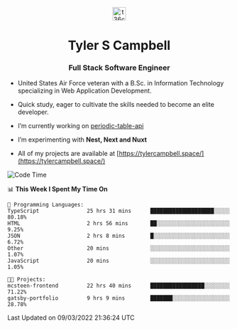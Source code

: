 <p align="center">
<a href="https://www.linkedin.com/in/t36campbell" target="blank"><img align="center" src="https://ik.imagekit.io/t36campbell/Portfolio/linkedin.png.original_m8bbGgPh6.png" alt="t36campbell" height="30" width="30" /></a>
</p>
<h1 align="center">Tyler S Campbell</h1>
<h3 align="center">Full Stack Software Engineer</h3>

* United States Air Force veteran with a B.Sc. in Information Technology specializing in Web Application Development. 

* Quick study, eager to cultivate the skills needed to become an elite developer.

* I’m currently working on [periodic-table-api](https://github.com/t36campbell/periodic-table-api)

* I’m experimenting with **Nest, Next and Nuxt**

* All of my projects are available at [https://tylercampbell.space/](https://tylercampbell.space/)

<!--START_SECTION:waka-->
![Code Time](http://img.shields.io/badge/Code%20Time-1%2C490%20hrs%2032%20mins-blue)

📊 **This Week I Spent My Time On** 

```text
💬 Programming Languages: 
TypeScript               25 hrs 31 mins      ████████████████████░░░░░   80.18% 
HTML                     2 hrs 56 mins       ██░░░░░░░░░░░░░░░░░░░░░░░   9.25% 
JSON                     2 hrs 8 mins        █░░░░░░░░░░░░░░░░░░░░░░░░   6.72% 
Other                    20 mins             ░░░░░░░░░░░░░░░░░░░░░░░░░   1.07% 
JavaScript               20 mins             ░░░░░░░░░░░░░░░░░░░░░░░░░   1.05%

🐱‍💻 Projects: 
mcsteen-frontend         22 hrs 40 mins      █████████████████░░░░░░░░   71.22% 
gatsby-portfolio         9 hrs 9 mins        ███████░░░░░░░░░░░░░░░░░░   28.78%

```


 Last Updated on 09/03/2022 21:36:24 UTC
<!--END_SECTION:waka-->
